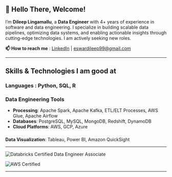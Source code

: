 ## 👋 Hello There, Welcome!

I’m **Dileep Lingamallu**, a **Data Engineer** with 4+ years of experience in software and data engineering. I specialize in building scalable data pipelines, optimizing data systems, and enabling actionable insights through cutting-edge technologies. I am actively seeking new roles.  

**📫 How to reach me** : [LinkedIn](https://linkedin.com/in/eswardileep99) | eswardileep99@gmail.com

---

## Skills & Technologies I am good at

### **Languages**  : Python, SQL, R

### **Data Engineering Tools**  
- **Processing**: Apache Spark, Apache Kafka, ETL/ELT Processes, AWS Glue, Apache Airflow
- **Databases**: PostgreSQL, MySQL, MongoDB, Redshift, DynamoDB  
- **Cloud Platforms**: AWS, GCP, Azure

### 
**Data Visualization**: Tableau, Power BI, Amazon QuickSight

---
![Databricks Certified Data Engineer Associate](https://img.shields.io/badge/Databricks-Certified%20Data%20Engineer%20Associate-red?style=for-the-badge&logo=databricks)

![AWS Certified](https://img.shields.io/badge/AWS-Certified-orange)

---
